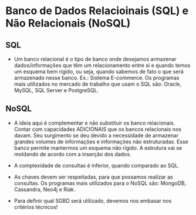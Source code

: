 # Banco de Dados Relacioinais (SQL) e Não Relacionais (NoSQL)

## SQL
- Um banco relacional é o tipo de banco onde desejamos armazenar dados/informações que têm um relacionamento entre si e quando temos um esquema bem rígido, ou seja, quando sabemos de fato o que será armazenado nesse banco.
Ex.: Sistema E-commerce.
Os programas mais utilizados no mercado de trabalho que usam o SQL são: Oracle, MySQL, SQL Server e PostgreSQL.



## NoSQL
- A ideia aqui é complementar e não substituir os banco relacionais. Contar com capacidades ADICIONAIS que os bancos relacionais nos davam. Seu surgimento se deu devido a necessidade de armazenar grandes volumes de informações e informações não estruturadas. Esse banco permite mantermos um esquema não rígido.
A estrutura vai se moldando de acordo com a inserção dos dados.
- A complexidade de consultas é inferior, quando comparado ao SQL. 
- As chaves devem ser respeitadas, para que possamos realizar as consultas. 
Os programas mais utilizados para o NoSQL são: MongoDB, Cassandra, Neo4j e Riak.


- Para definir qual SGBD será utilizado, devemos nos embasar nos critérios técnicos!
